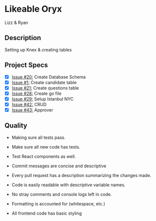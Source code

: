 # Likeable Oryx

Lizz & Ryan

## Description
Setting up Knex & creating tables

## Project Specs
- [x] [Issue #20:](https://github.com/GuildCrafts/interview-app/issues/20) Create Database Schema
- [x] [Issue #1:](https://github.com/GuildCrafts/interview-app/issues/1) Create candidate table
- [x] [Issue #21:](https://github.com/GuildCrafts/interview-app/issues/21) Create questions table
- [x] [Issue #28:](https://github.com/GuildCrafts/interview-app/issues/28) Create go file
- [x] [Issue #29:](https://github.com/GuildCrafts/interview-app/issues/29) Setup Istanbul NYC
- [x] [Issue #42:](https://github.com/GuildCrafts/interview-app/issues/42) CRUD
- [x] [Issue #43:](https://github.com/GuildCrafts/interview-app/issues/43) Approver

## Quality
* Making sure all tests pass.
* Make sure all new code has tests.
* Test React components as well.

* Commit messages are concise and descriptive
* Every pull request has a description summarizing the changes made.

* Code is easily readable with descriptive variable names.
* No stray comments and console logs left in code.
* Formatting is accounted for (whitespace, etc.)
* All frontend code has basic styling
